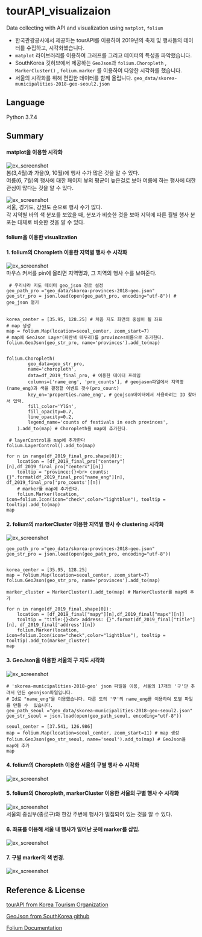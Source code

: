 # tourAPI_visualizaion
Data collecting with API and visualization using `matplot`, `folium`

* 한국관광공사에서 제공하는 tourAPI를 이용하여 2019년의 축제 및 행사들의 데이터를 수집하고, 시각화했습니다. 
* `matplot` 라이브러리를 이용하여 그래프를 그리고 데이터의 특성을 파악했습니다. 
* SouthKorea 깃허브에서 제공하는 `GeoJson`과 `folium.Choropleth` , `MarkerCluster()` , `folium.marker` 를 이용하여 다양한 시각화를 했습니다.
* 서울의 시각화를 위해 편집한 데이터를 함께 올립니다. `geo_data/skorea-municipalities-2018-geo-seoul2.json`

## Language
Python 3.7.4  

## Summary

#### matplot을 이용한 시각화
![ex_screenshot](./img/month_readcounts.png)  
봄(3,4월)과 가을(9, 10월)에 행사 수가 많은 것을 알 수 있다.     
여름(6, 7월)의 행사에 대한 페이지 뷰의 평균이 높은걸로 보아 여름에 하는 행사에 대한 관심이 많다는 것을 알 수 있다.     


![ex_screenshot](./img/area_month.png)  
서울, 경기도, 강원도 순으로 행사 수가 많다.    
각 지역별 바의 색 분포를 보았을 때, 분포가 비슷한 것을 보아 지역에 따른 월별 행사 분포는 대체로 비슷한 것을 알 수 있다.  

#### folium을 이용한 visualization
#### 1. folium의 Choropleth 이용한 지역별 행사 수 시각화
![ex_screenshot](./img/provinces_festival_counts.JPG)  
마우스 커서를 pin에 올리면 지역명과, 그 지역의 행사 수를 보여준다.  
```
 # 우리나라 지도 데이터 geo_json 경로 설정
geo_path_pro ="geo_data/skorea-provinces-2018-geo.json"
geo_str_pro = json.load(open(geo_path_pro, encoding="utf-8")) # geo_json 열기


korea_center = [35.95, 128.25] # 처음 지도 화면의 중심이 될 좌표
# map 생성
map = folium.Map(location=seoul_center, zoom_start=7)  
# map에 GeoJson Layer(파란색 테두리)를 provinces이름으로 추가한다. 
folium.GeoJson(geo_str_pro, name='provinces').add_to(map) 


folium.Choropleth(
        geo_data=geo_str_pro,
        name='choropleth',
        data=df_2019_final_pro, # 이용한 데이터 프레임
        columns=['name_eng', 'pro_counts'], # geojason파일에서 지역명(name_eng)과 색을 결정할 이벤트 갯수(pro_count) 
        key_on='properties.name_eng', # geojson데이터에서 사용하려는 ID 찾아서 입력.
        fill_color='YlGn',
        fill_opacity=0.7,
        line_opacity=0.2,
        legend_name='counts of festivals in each provinces',
    ).add_to(map) # Choropleth을 map에 추가한다.
    
 # layerControl을 map에 추가한다
folium.LayerControl().add_to(map)

for n in range(df_2019_final_pro.shape[0]):
    location = [df_2019_final_pro["centery"][n],df_2019_final_pro["centerx"][n]]
    tooltip = "province:{}<br> counts: {}".format(df_2019_final_pro["name_eng"][n], df_2019_final_pro['pro_counts'][n])
    # marker를 map에 추가한다.
    folium.Marker(location, icon=folium.Icon(icon="check",color="lightblue"), tooltip = tooltip).add_to(map) 
map
```
#### 2. folium의 markerCluster 이용한 지역별 행사 수 clustering 시각화 
![ex_screenshot](./img/markerCluster.jpg)  
  
```
geo_path_pro ="geo_data/skorea-provinces-2018-geo.json"
geo_str_pro = json.load(open(geo_path_pro, encoding="utf-8"))


korea_center = [35.95, 128.25]
map = folium.Map(location=seoul_center, zoom_start=7)
folium.GeoJson(geo_str_pro, name='provinces').add_to(map)

marker_cluster = MarkerCluster().add_to(map) # MarkerCluster를 map에 추가

for n in range(df_2019_final.shape[0]):
    location = [df_2019_final["mapy"][n],df_2019_final["mapx"][n]]
    tooltip = "title:{}<br> address: {}".format(df_2019_final["title"][n], df_2019_final['address'][n])
    folium.Marker(location, icon=folium.Icon(icon="check",color="lightblue"), tooltip = tooltip).add_to(marker_cluster)
map
```
#### 3. GeoJson을 이용한 서울의 구 지도 시각화
![ex_screenshot](./img/seoul_geojson.jpg)   

```
# 'skorea-municipalities-2018-geo' json 파일을 이용, 서울의 17개의 '구'만 추려서 만든 geonjson파일입니다. 
# Id로 "name_eng"을 이용했습니다. 다른 도의 '구'의 name_eng를 이용하여 도별 파일을 만들 수  있습니다. 
geo_path_seoul ="geo_data/skorea-municipalities-2018-geo-seoul2.json"
geo_str_seoul = json.load(open(geo_path_seoul, encoding="utf-8"))

seoul_center = [37.541, 126.986]
map = folium.Map(location=seoul_center, zoom_start=11) # map 생성
folium.GeoJson(geo_str_seoul, name='seoul').add_to(map) # GeoJson을 map에 추가
map
```
#### 4. folium의 Choropleth 이용한 서울의 구별 행사 수 시각화 
![ex_screenshot](./img/seoul_chor.jpg)  
 
#### 5. folium의 Choropleth, markerCluster 이용한 서울의 구별 행사 수 시각화   
![ex_screenshot](./img/seoul_chor_marker.jpg)  
서울의 중심부(종로구)와 한강 주변에 행사가 밀집되어 있는 것을 알 수 있다.   

#### 6. 좌표를 이용해 서울 내 행사가 일어난 곳에 marker를 삽입.  
![ex_screenshot](./img/seoul_marker.jpg)  

#### 7. 구별 marker의 색 변경.   
![ex_screenshot](./img/seoul_marker_color.jpg)  

## Reference & License
 
[tourAPI from Korea Tourism Organization](http://api.visitkorea.or.kr/)

[GeoJson from SouthKorea github](https://github.com/southkorea/southkorea-maps)

[Folium Documentation](https://python-visualization.github.io/folium/index.html) 

